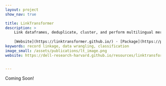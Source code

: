 ```yaml
---
layout: project
show_nav: true

title: LinkTransformer
description: >
    Link dataframes, deduplicate, cluster, and perform multilingual merges with the full power of Deep Learning.
    
    [Website](https://linktransformer.github.io/) · [Package](https://pypi.org/project/linktransformer/) · [Paper](https://arxiv.org/abs/2309.00789) · [Github](https://github.com/dell-research-harvard/linktransformer)
keywords: record linkage, data wrangling, classification
image_small: /assets/publications/lt_image.png
website: https://dell-research-harvard.github.io/resources/linktransformer


---
```


Coming Soon!